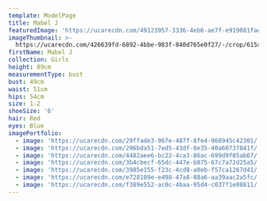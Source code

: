 ```yaml
---
template: ModelPage
title: Mabel J
featuredImage: 'https://ucarecdn.com/49123957-3336-4eb6-ae7f-e919081fae4e/'
imageThumbnail: >-
  https://ucarecdn.com/426639fd-6892-4bbe-983f-840d765e0f27/-/crop/615x788/494,56/-/preview/
firstName: Mabel J
collection: Girls
height: 89cm
measurementType: bust
bust: 49cm
waist: 51cm
hips: 54cm
size: 1-2
shoeSize: '6'
hair: Red
eyes: Blue
imagePortfolio:
  - image: 'https://ucarecdn.com/29ffade3-967e-487f-8fe4-968945c42301/'
  - image: 'https://ucarecdn.com/296bda51-7ed5-43df-8e35-40a60737841f/'
  - image: 'https://ucarecdn.com/4482aee6-bc22-4ca3-86ac-699d9f05ab67/'
  - image: 'https://ucarecdn.com/3b4cbecf-65dc-447e-b075-67c7a72d25a5/'
  - image: 'https://ucarecdn.com/3985e155-f23c-4cd8-a0eb-f57ca1267d41/'
  - image: 'https://ucarecdn.com/e728109e-e498-47a8-88a6-aa39aac2a5fc/'
  - image: 'https://ucarecdn.com/f389e552-ac0c-4baa-95d4-c037f1e08811/'
---
```


